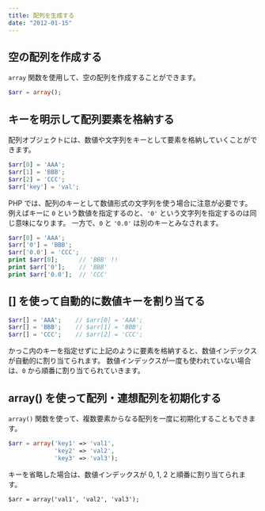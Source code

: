 ```yaml
---
title: 配列を生成する
date: "2012-01-15"
---
```


空の配列を作成する
----

`array` 関数を使用して、空の配列を作成することができます。

~~~ php
$arr = array();
~~~


キーを明示して配列要素を格納する
----

配列オブジェクトには、数値や文字列をキーとして要素を格納していくことができます。

~~~ php
$arr[0] = 'AAA';
$arr[1] = 'BBB';
$arr[2] = 'CCC';
$arr['key'] = 'val';
~~~

PHP では、配列のキーとして数値形式の文字列を使う場合に注意が必要です。
例えばキーに `0` という数値を指定するのと、`'0'` という文字列を指定するのは同じ意味になります。
一方で、`0` と `'0.0'` は別のキーとみなされます。

~~~ php
$arr[0] = 'AAA';
$arr['0'] = 'BBB';
$arr['0.0'] = 'CCC';
print $arr[0];      // 'BBB' !!
print $arr['0'];    // 'BBB'
print $arr['0.0'];  // 'CCC'
~~~


[] を使って自動的に数値キーを割り当てる
----

~~~ php
$arr[] = 'AAA';    // $arr[0] = 'AAA';
$arr[] = 'BBB';    // $arr[1] = 'BBB';
$arr[] = 'CCC';    // $arr[2] = 'CCC';
~~~

かっこ内のキーを指定せずに上記のように要素を格納すると、数値インデックスが自動的に割り当てられます。
数値インデックスが一度も使われていない場合は、`0` から順番に割り当てられていきます。


array() を使って配列・連想配列を初期化する
----

`array()` 関数を使って、複数要素からなる配列を一度に初期化することもできます。

~~~ php
$arr = array('key1' => 'val1',
             'key2' => 'val2',
             'key3' => 'val3');
~~~

キーを省略した場合は、数値インデックスが 0, 1, 2 と順番に割り当てられます。

~~~
$arr = array('val1', 'val2', 'val3');
~~~

